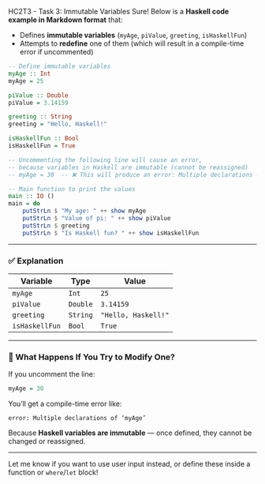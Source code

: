 HC2T3 - Task 3: Immutable Variables
Sure! Below is a **Haskell code example in Markdown format** that:

* Defines **immutable variables** (`myAge`, `piValue`, `greeting`, `isHaskellFun`)
* Attempts to **redefine** one of them (which will result in a compile-time error if uncommented)

```haskell
-- Define immutable variables
myAge :: Int
myAge = 25

piValue :: Double
piValue = 3.14159

greeting :: String
greeting = "Hello, Haskell!"

isHaskellFun :: Bool
isHaskellFun = True

-- Uncommenting the following line will cause an error,
-- because variables in Haskell are immutable (cannot be reassigned)
-- myAge = 30  -- ❌ This will produce an error: Multiple declarations of ‘myAge’

-- Main function to print the values
main :: IO ()
main = do
    putStrLn $ "My age: " ++ show myAge
    putStrLn $ "Value of pi: " ++ show piValue
    putStrLn $ greeting
    putStrLn $ "Is Haskell fun? " ++ show isHaskellFun
```

---

### ✅ Explanation

| Variable       | Type     | Value               |
| -------------- | -------- | ------------------- |
| `myAge`        | `Int`    | `25`                |
| `piValue`      | `Double` | `3.14159`           |
| `greeting`     | `String` | `"Hello, Haskell!"` |
| `isHaskellFun` | `Bool`   | `True`              |

---

### 🧪 What Happens If You Try to Modify One?

If you uncomment the line:

```haskell
myAge = 30
```

You’ll get a compile-time error like:

```
error: Multiple declarations of ‘myAge’
```

Because **Haskell variables are immutable** — once defined, they cannot be changed or reassigned.

---

Let me know if you want to use user input instead, or define these inside a function or `where`/`let` block!
